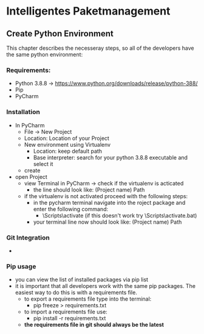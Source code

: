 # Intelligentes Paketmanagement

## Create Python Environment
This chapter describes the necesseray steps, so all of the developers have the same python environment:

### Requirements:
* Python 3.8.8 -> https://www.python.org/downloads/release/python-388/
* Pip
* PyCharm

### Installation
* In PyCharm
	* File -> New Project 
	* Location: Location of your Project
	* New environment using Virtualenv
		* Location: keep default path
		* Base interpreter: search for your python 3.8.8 executable and select it
	* create
* open Project
	* view Terminal in PyCharm -> check if the  virtualenv is acticated 
		* the line should look like: (Project name) Path 
	* if the virtualenv is not activated proceed with the following steps:
		* in the pycharm terminal navigate into the roject package and enter the following command:
			* <name of the environment>\Scripts\activate (if this doesn't work try <name of the environment>\Scripts\activate.bat)
		* your terminal line now should look like: (Project name) Path

### Git Integration
* 

### Pip usage
* you can view the list of installed packages via pip list
* it is important that all developers work with the same pip packages. The easiest way to do this is with a requirements file.
	* to export a requirements file type into the terminal: 
		* pip freeze > requirements.txt
	* to import a requirements file use:
		* pip install -r requirements.txt
	* __the requirements file in git should always be the latest__
